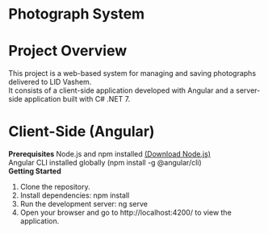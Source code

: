 # Photograph System 
# Project Overview
This project is a web-based system for managing and saving photographs delivered to LID Vashem. </br>
It consists of a client-side application developed with Angular and a server-side application built with C# .NET 7. </br>

# Client-Side (Angular)
**Prerequisites**
Node.js and npm installed [(Download Node.js)](https://nodejs.org/en) </br>
Angular CLI installed globally (npm install -g @angular/cli) </br>
**Getting Started**
1. Clone the repository.
2. Install dependencies: npm install
3. Run the development server: ng serve
4. Open your browser and go to http://localhost:4200/ to view the application.


 
